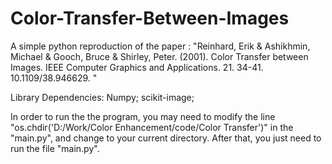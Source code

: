 # Color-Transfer-Between-Images
A simple python reproduction of the paper :
"Reinhard, Erik & Ashikhmin, Michael & Gooch, Bruce & Shirley, Peter. (2001). Color Transfer between Images. IEEE Computer Graphics and Applications. 21. 34-41. 10.1109/38.946629. "

Library Dependencies:
Numpy;
scikit-image;

In order to run the the program, you may need to modify the line "os.chdir('D:/Work/Color Enhancement/code/Color Transfer')" in the "main.py", and change to your current directory. After that, you just need to run the file "main.py".
